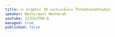 ```yaml
---
title: ทำ Graphic 3D บนเว็บง่ายขึ้นด้วย ThreeSceneStudio
speaker: Wachirawit Wacharak
youtube: JjZCkvTN0-Q
managed: true
published: false
---
```

